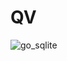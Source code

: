 # QV

![go_sqlite](https://github.com/AliiAhmadi/QV/assets/107758775/419cede6-3b66-45c6-a722-91fc14d34e9f)
